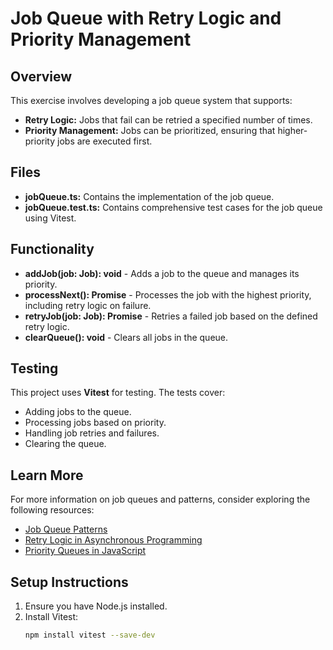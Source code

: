 # Job Queue with Retry Logic and Priority Management

## Overview

This exercise involves developing a job queue system that supports:

- **Retry Logic:** Jobs that fail can be retried a specified number of times.
- **Priority Management:** Jobs can be prioritized, ensuring that higher-priority jobs are executed first.

## Files

- **jobQueue.ts:** Contains the implementation of the job queue.
- **jobQueue.test.ts:** Contains comprehensive test cases for the job queue using Vitest.

## Functionality

- **addJob(job: Job): void** - Adds a job to the queue and manages its priority.
- **processNext(): Promise<void>** - Processes the job with the highest priority, including retry logic on failure.
- **retryJob(job: Job): Promise<void>** - Retries a failed job based on the defined retry logic.
- **clearQueue(): void** - Clears all jobs in the queue.

## Testing

This project uses **Vitest** for testing. The tests cover:

- Adding jobs to the queue.
- Processing jobs based on priority.
- Handling job retries and failures.
- Clearing the queue.

## Learn More

For more information on job queues and patterns, consider exploring the following resources:

- [Job Queue Patterns](https://queueingtheory.org/)
- [Retry Logic in Asynchronous Programming](https://www.sitepoint.com/implementing-retry-logic-in-node-js/)
- [Priority Queues in JavaScript](https://medium.com/@nashif_ahmed/how-to-implement-priority-queue-in-javascript-21db6e6ae527)

## Setup Instructions

1. Ensure you have Node.js installed.
2. Install Vitest:
   ```bash
   npm install vitest --save-dev
   ```
